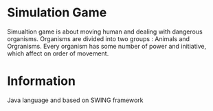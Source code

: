 # Simulation Game

Simualtion game is about moving human and dealing with dangerous organisms. Organisms are divided into two groups : Animals and Orgranisms. Every organism has some number of power and initiative, which affect on order of movement.

# Information

Java language and based on SWING framework
